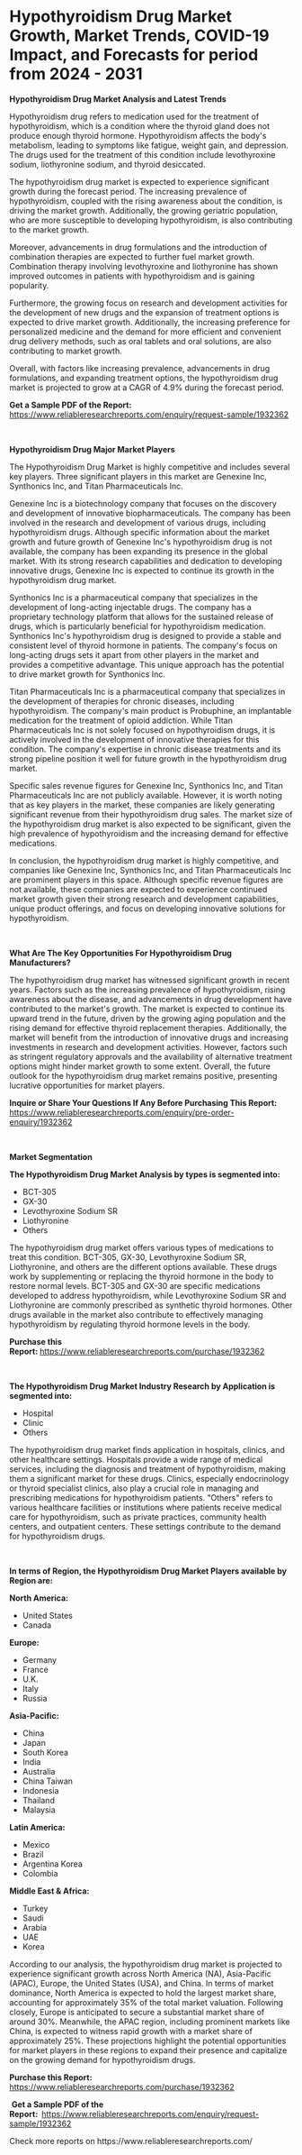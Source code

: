 <p><h1>Hypothyroidism Drug Market Growth, Market Trends, COVID-19 Impact, and Forecasts for period from 2024 - 2031</h1></p><p><strong>Hypothyroidism Drug Market Analysis and Latest Trends</strong></p>
<p><p>Hypothyroidism drug refers to medication used for the treatment of hypothyroidism, which is a condition where the thyroid gland does not produce enough thyroid hormone. Hypothyroidism affects the body's metabolism, leading to symptoms like fatigue, weight gain, and depression. The drugs used for the treatment of this condition include levothyroxine sodium, liothyronine sodium, and thyroid desiccated.</p><p>The hypothyroidism drug market is expected to experience significant growth during the forecast period. The increasing prevalence of hypothyroidism, coupled with the rising awareness about the condition, is driving the market growth. Additionally, the growing geriatric population, who are more susceptible to developing hypothyroidism, is also contributing to the market growth.</p><p>Moreover, advancements in drug formulations and the introduction of combination therapies are expected to further fuel market growth. Combination therapy involving levothyroxine and liothyronine has shown improved outcomes in patients with hypothyroidism and is gaining popularity.</p><p>Furthermore, the growing focus on research and development activities for the development of new drugs and the expansion of treatment options is expected to drive market growth. Additionally, the increasing preference for personalized medicine and the demand for more efficient and convenient drug delivery methods, such as oral tablets and oral solutions, are also contributing to market growth.</p><p>Overall, with factors like increasing prevalence, advancements in drug formulations, and expanding treatment options, the hypothyroidism drug market is projected to grow at a CAGR of 4.9% during the forecast period.</p></p>
<p><strong>Get a Sample PDF of the Report:&nbsp;</strong> <a href="https://www.reliableresearchreports.com/enquiry/request-sample/1932362">https://www.reliableresearchreports.com/enquiry/request-sample/1932362</a></p>
<p>&nbsp;</p>
<p><strong>Hypothyroidism Drug Major Market Players</strong></p>
<p><p>The Hypothyroidism Drug Market is highly competitive and includes several key players. Three significant players in this market are Genexine Inc, Synthonics Inc, and Titan Pharmaceuticals Inc.</p><p>Genexine Inc is a biotechnology company that focuses on the discovery and development of innovative biopharmaceuticals. The company has been involved in the research and development of various drugs, including hypothyroidism drugs. Although specific information about the market growth and future growth of Genexine Inc's hypothyroidism drug is not available, the company has been expanding its presence in the global market. With its strong research capabilities and dedication to developing innovative drugs, Genexine Inc is expected to continue its growth in the hypothyroidism drug market.</p><p>Synthonics Inc is a pharmaceutical company that specializes in the development of long-acting injectable drugs. The company has a proprietary technology platform that allows for the sustained release of drugs, which is particularly beneficial for hypothyroidism medication. Synthonics Inc's hypothyroidism drug is designed to provide a stable and consistent level of thyroid hormone in patients. The company's focus on long-acting drugs sets it apart from other players in the market and provides a competitive advantage. This unique approach has the potential to drive market growth for Synthonics Inc.</p><p>Titan Pharmaceuticals Inc is a pharmaceutical company that specializes in the development of therapies for chronic diseases, including hypothyroidism. The company's main product is Probuphine, an implantable medication for the treatment of opioid addiction. While Titan Pharmaceuticals Inc is not solely focused on hypothyroidism drugs, it is actively involved in the development of innovative therapies for this condition. The company's expertise in chronic disease treatments and its strong pipeline position it well for future growth in the hypothyroidism drug market.</p><p>Specific sales revenue figures for Genexine Inc, Synthonics Inc, and Titan Pharmaceuticals Inc are not publicly available. However, it is worth noting that as key players in the market, these companies are likely generating significant revenue from their hypothyroidism drug sales. The market size of the hypothyroidism drug market is also expected to be significant, given the high prevalence of hypothyroidism and the increasing demand for effective medications.</p><p>In conclusion, the hypothyroidism drug market is highly competitive, and companies like Genexine Inc, Synthonics Inc, and Titan Pharmaceuticals Inc are prominent players in this space. Although specific revenue figures are not available, these companies are expected to experience continued market growth given their strong research and development capabilities, unique product offerings, and focus on developing innovative solutions for hypothyroidism.</p></p>
<p>&nbsp;</p>
<p><strong>What Are The Key Opportunities For Hypothyroidism Drug Manufacturers?</strong></p>
<p><p>The hypothyroidism drug market has witnessed significant growth in recent years. Factors such as the increasing prevalence of hypothyroidism, rising awareness about the disease, and advancements in drug development have contributed to the market's growth. The market is expected to continue its upward trend in the future, driven by the growing aging population and the rising demand for effective thyroid replacement therapies. Additionally, the market will benefit from the introduction of innovative drugs and increasing investments in research and development activities. However, factors such as stringent regulatory approvals and the availability of alternative treatment options might hinder market growth to some extent. Overall, the future outlook for the hypothyroidism drug market remains positive, presenting lucrative opportunities for market players.</p></p>
<p><strong>Inquire or Share Your Questions If Any Before Purchasing This Report:</strong> <a href="https://www.reliableresearchreports.com/enquiry/pre-order-enquiry/1932362">https://www.reliableresearchreports.com/enquiry/pre-order-enquiry/1932362</a></p>
<p>&nbsp;</p>
<p><strong>Market Segmentation</strong></p>
<p><strong>The Hypothyroidism Drug Market Analysis by types is segmented into:</strong></p>
<p><ul><li>BCT-305</li><li>GX-30</li><li>Levothyroxine Sodium SR</li><li>Liothyronine</li><li>Others</li></ul></p>
<p><p>The hypothyroidism drug market offers various types of medications to treat this condition. BCT-305, GX-30, Levothyroxine Sodium SR, Liothyronine, and others are the different options available. These drugs work by supplementing or replacing the thyroid hormone in the body to restore normal levels. BCT-305 and GX-30 are specific medications developed to address hypothyroidism, while Levothyroxine Sodium SR and Liothyronine are commonly prescribed as synthetic thyroid hormones. Other drugs available in the market also contribute to effectively managing hypothyroidism by regulating thyroid hormone levels in the body.</p></p>
<p><strong>Purchase this Report:&nbsp;</strong><a href="https://www.reliableresearchreports.com/purchase/1932362">https://www.reliableresearchreports.com/purchase/1932362</a></p>
<p>&nbsp;</p>
<p><strong>The Hypothyroidism Drug Market Industry Research by Application is segmented into:</strong></p>
<p><ul><li>Hospital</li><li>Clinic</li><li>Others</li></ul></p>
<p><p>The hypothyroidism drug market finds application in hospitals, clinics, and other healthcare settings. Hospitals provide a wide range of medical services, including the diagnosis and treatment of hypothyroidism, making them a significant market for these drugs. Clinics, especially endocrinology or thyroid specialist clinics, also play a crucial role in managing and prescribing medications for hypothyroidism patients. "Others" refers to various healthcare facilities or institutions where patients receive medical care for hypothyroidism, such as private practices, community health centers, and outpatient centers. These settings contribute to the demand for hypothyroidism drugs.</p></p>
<p>&nbsp;</p>
<p><strong>In terms of Region, the Hypothyroidism Drug Market Players available by Region are:</strong></p>
<p>
    <p> <strong> North America: </strong>
        <ul>
            <li>United States</li>
            <li>Canada</li>
        </ul>
        </p> 
    <p> <strong> Europe: </strong>
        <ul>
            <li>Germany</li>
            <li>France</li>
            <li>U.K.</li>
            <li>Italy</li>
            <li>Russia</li>
        </ul>
        </p> 
    <p> <strong> Asia-Pacific: </strong>
        <ul>
            <li>China</li>
            <li>Japan</li>
            <li>South Korea</li>
            <li>India</li>
            <li>Australia</li>
            <li>China Taiwan</li>
            <li>Indonesia</li>
            <li>Thailand</li>
            <li>Malaysia</li>
        </ul>
        </p> 
    <p> <strong> Latin America: </strong>
        <ul>
            <li>Mexico</li>
            <li>Brazil</li>
            <li>Argentina Korea</li>
            <li>Colombia</li>
        </ul>
        </p> 
    <p> <strong> Middle East & Africa: </strong>
        <ul>
            <li>Turkey</li>
            <li>Saudi</li>
            <li>Arabia</li>
            <li>UAE</li>
            <li>Korea</li>
        </ul>
    </p>
    </p>
<p><p>According to our analysis, the hypothyroidism drug market is projected to experience significant growth across North America (NA), Asia-Pacific (APAC), Europe, the United States (USA), and China. In terms of market dominance, North America is expected to hold the largest market share, accounting for approximately 35% of the total market valuation. Following closely, Europe is anticipated to secure a substantial market share of around 30%. Meanwhile, the APAC region, including prominent markets like China, is expected to witness rapid growth with a market share of approximately 25%. These projections highlight the potential opportunities for market players in these regions to expand their presence and capitalize on the growing demand for hypothyroidism drugs.</p></p>
<p><strong>Purchase this Report: </strong><a href="https://www.reliableresearchreports.com/purchase/1932362">https://www.reliableresearchreports.com/purchase/1932362</a></p>
<p>&nbsp;<strong>Get a Sample PDF of the Report:&nbsp;&nbsp;</strong><a href="https://www.reliableresearchreports.com/enquiry/request-sample/1932362">https://www.reliableresearchreports.com/enquiry/request-sample/1932362</a></p>
<p><strong></strong></p>
<p>Check more reports on https://www.reliableresearchreports.com/</p>